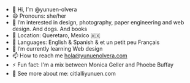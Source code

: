 - 👋 Hi, I’m @yunuen-olvera
- 😄 Pronouns: she/her
- 🐶 I’m interested in design, photography, paper engineering and web design. And dogs. And books
- 📍 Location: Queretaro, Mexico 🇲🇽
- 📣 Languages: English & Spanish & et un petit peu Français
- 🌱 I’m currently learning Web design
- 📫 How to reach me hola@yunuenolvera.com
- ⚡ Fun fact: I'm a mix between Monica Geller and Phoebe Buffay
- 🌻 See more about me: citlalliyunuen.com

<!---
yunuen-olvera/yunuen-olvera is a ✨ special ✨ repository because its `README.md` (this file) appears on your GitHub profile.
You can click the Preview link to take a look at your changes.
--->

